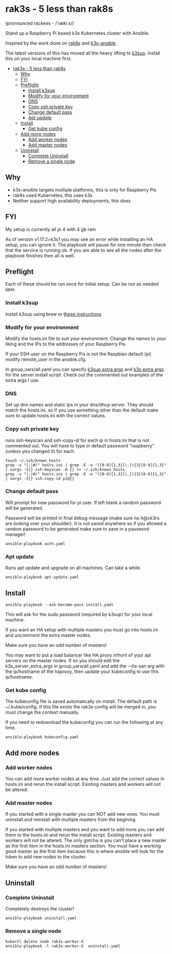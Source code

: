 # rak3s - 5 less than rak8s

(pronounced rackees - /ˈrækiːs/)

Stand up a Raspberry Pi based k3s Kubernetes cluster with Ansible.

Inspired by the work done on [rak8s](https://github.com/rak8s/rak8s) and [k3s-ansible](https://github.com/itwars/k3s-ansible).

The latest versions of this has moved all the heavy lifting to [k3sup](https://github.com/alexellis/k3sup). Install this on your local machine first.

- [rak3s - 5 less than rak8s](#rak3s---5-less-than-rak8s)
  - [Why](#why)
  - [FYI](#fyi)
  - [Preflight](#preflight)
    - [Install k3sup](#install-k3sup)
    - [Modify for your environment](#modify-for-your-environment)
    - [DNS](#dns)
    - [Copy ssh private key](#copy-ssh-private-key)
    - [Change default pass](#change-default-pass)
    - [Apt update](#apt-update)
  - [Install](#install)
    - [Get kube config](#get-kube-config)
  - [Add more nodes](#add-more-nodes)
    - [Add worker nodes](#add-worker-nodes)
    - [Add master nodes](#add-master-nodes)
  - [Uninstall](#uninstall)
    - [Complete Uninstall](#complete-uninstall)
    - [Remove a single node](#remove-a-single-node)

## Why

- k3s-ansible targets multiple platforms, this is only for Raspberry Pis
- rak8s used Kubernetes, this uses k3s
- Neither support high availability deployments, this does

## FYI

My setup is currently all pi 4 with 4 gb ram

As of version v1.17.2+k3s1 you may see an error while installing an HA setup, you can ignore it. The playbook will pause for one minute then check that the service is running ok. If you are able to see all the nodes after the playbook finishes then all is well.

## Preflight

Each of these should be run once for initial setup. Can be run as needed later.

### Install k3sup

Install k3sup using brew or [these instructions](https://github.com/alexellis/k3sup#download-k3sup-tldr)

### Modify for your environment

Modify the hosts.ini file to suit your environment. Change the names to your liking and the IPs to the addresses of your Raspberry Pis.

If your SSH user on the Raspberry Pis is not the Raspbian default (pi) modify remote_user in the ansible.cfg.

In group_vars/all.yaml you can specify [k3sup extra args](https://github.com/alexellis/k3sup#usage-) and [k3s extra args](https://rancher.com/docs/k3s/latest/en/installation/install-options/#registration-options-for-the-k3s-server) for the server install script. Check out the commented out examples of the extra args I use.

### DNS

Set up dns names and static ips in your dns/dhcp server. They should match the hosts.ini, so if you use something other than the default make sure to update hosts.ini with the correct values.

### Copy ssh private key

runs ssh-keyscan and ssh-copy-id for each ip in hosts.ini that is not commented out. You will have to type in default password "raspberry" (unless you changed it) for each.

    touch ~/.ssh/known_hosts
    grep -v "(;|#)" hosts.ini | grep -E -o "([0-9]{1,3}[\.]){3}[0-9]{1,3}" | xargs -I{} ssh-keyscan -H {} >> ~/.ssh/known_hosts
    grep -v "(;|#)" hosts.ini | grep -E -o "([0-9]{1,3}[\.]){3}[0-9]{1,3}" | xargs -I{} ssh-copy-id pi@{}

### Change default pass

Will prompt for new password for pi user. If left blank a random password will be generated.

Password will be printed in final debug message (make sure no h@ck3rs are looking over your shoulder). It is not saved anywhere so if you allowed a random password to be generated make sure to save in a password manager!

    ansible-playbook auth.yaml

### Apt update

Runs apt update and upgrade on all machines. Can take a while.

    ansible-playbook apt-update.yaml

## Install

    ansible-playbook --ask-become-pass install.yaml

This will ask for the sudo password (required by k3sup) for your local machine.

If you want an HA setup with multiple masters you must go into hosts.ini and uncomment the extra master nodes.

Make sure you have an odd number of masters!

You may want to put a load balancer like HA proxy infront of your api servers on the master nodes. If so you should edit the k3s_server_extra_args in group_vars/all.yaml and add the --tls-san arg with the ip/hostname of the haproxy, then update your kubeconfig to use this ip/hostname.

### Get kube config

The kubeconfig file is saved automatically on install.
The default path is ~/.kube/config. If this file exists the rak3s config will be merged in, you must change the context manually.

If you need to redownload the kubeconfig you can run the following at any time.

    ansible-playbook kubeconfig.yaml

## Add more nodes

### Add worker nodes

You can add more worker nodes at any time. Just add the correct values in hosts.ini and rerun the install script. Existing masters and workers will not be altered.

### Add master nodes

If you started with a single master you can NOT add new ones. You must uninstall and reinstall with multiple masters from the begining.

If you started with multiple masters and you want to add more you can add them to the hosts.ini and rerun the install script. Existing masters and workers will not be altered. The only gotcha is you can't place a new master as the first item in the hosts.ini masters section. You must have a working good master as the first item because this is where ansible will look for the token to add new nodes to the cluster.

Make sure you have an odd number of masters!

## Uninstall

### Complete Uninstall

Completely destroys the cluster!

    ansible-playbook uninstall.yaml

### Remove a single node

    kubectl delete node rak3s-worker-X
    ansible-playbook -l rak3s-worker-X  uninstall.yaml
